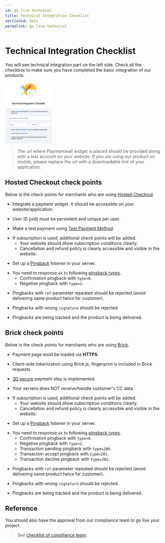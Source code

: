 ```yaml
---
id: go_live-technical
title: Technical Integration Checklist
sectionid: docs
permalink: go_live-technical
---
```


# Technical Integration Checklist

You will see technical integration part on the left side. Check all the checkbox to make sure you have completed the basic integration of our products. 

<div class="docs-img">
	<img src="/textures/pic/reference/golive/golive-technical-checklist.png" style="width: 30%">
</div>

> The url where Paymentwall widget is placed should be provided along with a test account on your website. If you are using our product on mobile, please replace the url with a downloadable link of your application.

## Hosted Checkout check points

Below is the check points for merchants who are using [Hosted Checkout](/hosted-home).

* Integrate a payment widget. It should be accessible on your website/application.

* User ID (uid) must be persistent and unique per user.

* Make a test payment using [Test Payment Method](/sandbox/test-payment).

+ If subscription is used, additional check points will be added.
	- Your website should show subscription conditions clearly.
	- Cancellation and refund policy is clearly accessible and visible in the website.

* Set up a [Pingback](/default-pingback) listener in your server.

+ You need to response ```ok``` to following [pingback types](/default-pingback#pingback-type).
	- Confirmation pingback with ```type=0```.
	- Negative pingback with ```type=2```.

* Pingbacks with ```ref``` parameter repeated should be rejected (avoid delivering same product twice for customer).

* Pingbacks with wrong ```signature``` should be rejected.

* Pingbacks are being tracked and the product is being delivered.

## Brick check points

Below is the check points for merchants who are using [Brick](/direct/brick-home).

* Payment page must be loaded via **HTTPS**.

* Client-side tokenization using Brick.js, fingerprint is included in Brick requests. 

* [3D secure](/direct/brick/3dsecure) payment step is implemented.

* Your servers does NOT receive/handle customer's CC data.

+ If subscription is used, additional check points will be added.
	- Your website should show subscription conditions clearly.
	- Cancellation and refund policy is clearly accessible and visible in the website.

* Set up a [Pingback](/default-pingback) listener in your server.

+ You need to response ```ok``` to following [pingback types](/default-pingback#pingback-type).
	- Confirmation pingback with ```type=0```.
	- Negative pingback with ```type=2```.
	- Transaction pending pingback with ```type=200```.
	- Transaction accept pingback with ```type=201```.
	- Transaction decline pingback with ```type=202```.

* Pingbacks with ```ref``` parameter repeated should be rejected (avoid delivering same product twice for customer).

* Pingbacks with wrong ```signature``` should be rejected.

* Pingbacks are being tracked and the product is being delivered.

## Reference

You should also have the approval from our compliance team to go live your project.

> See [checklist of compliance team](/go_live-compliance).
